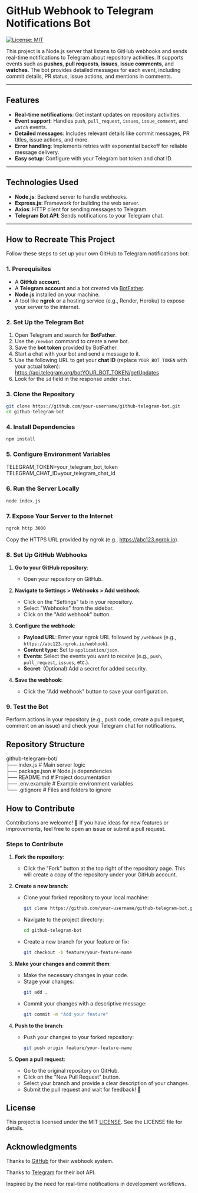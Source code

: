 # GitHub Webhook to Telegram Notifications Bot

[![License: MIT](https://img.shields.io/badge/License-MIT-blue.svg)](https://opensource.org/licenses/MIT)

This project is a Node.js server that listens to GitHub webhooks and sends real-time notifications to Telegram about repository activities. It supports events such as **pushes**, **pull requests**, **issues**, **issue comments**, and **watches**. The bot provides detailed messages for each event, including commit details, PR status, issue actions, and mentions in comments.

---

## Features

- **Real-time notifications**: Get instant updates on repository activities.
- **Event support**: Handles `push`, `pull_request`, `issues`, `issue_comment`, and `watch` events.
- **Detailed messages**: Includes relevant details like commit messages, PR titles, issue actions, and more.
- **Error handling**: Implements retries with exponential backoff for reliable message delivery.
- **Easy setup**: Configure with your Telegram bot token and chat ID.

---

## Technologies Used

- **Node.js**: Backend server to handle webhooks.
- **Express.js**: Framework for building the web server.
- **Axios**: HTTP client for sending messages to Telegram.
- **Telegram Bot API**: Sends notifications to your Telegram chat.

---

## How to Recreate This Project

Follow these steps to set up your own GitHub to Telegram notifications bot:

### 1. Prerequisites

- A **GitHub account**.
- A **Telegram account** and a bot created via [BotFather](https://core.telegram.org/bots#botfather).
- **Node.js** installed on your machine.
- A tool like **ngrok** or a hosting service (e.g., Render, Heroku) to expose your server to the internet.

### 2. Set Up the Telegram Bot

1. Open Telegram and search for **BotFather**.
2. Use the `/newbot` command to create a new bot.
3. Save the **bot token** provided by BotFather.
4. Start a chat with your bot and send a message to it.
5. Use the following URL to get your **chat ID** (replace `YOUR_BOT_TOKEN` with your actual token): https://api.telegram.org/botYOUR_BOT_TOKEN/getUpdates
6. Look for the `id` field in the response under `chat`.

### 3. Clone the Repository

```bash
git clone https://github.com/your-username/github-telegram-bot.git
cd github-telegram-bot
```

### 4. Install Dependencies

```bash
npm install
```

### 5. Configure Environment Variables

TELEGRAM_TOKEN=your_telegram_bot_token
TELEGRAM_CHAT_ID=your_telegram_chat_id

### 6. Run the Server Locally

```bash
node index.js
```

### 7. Expose Your Server to the Internet

```bash
ngrok http 3000
```
Copy the HTTPS URL provided by ngrok (e.g., https://abc123.ngrok.io).

### 8. Set Up GitHub Webhooks

1. **Go to your GitHub repository**:
   - Open your repository on GitHub.

2. **Navigate to Settings > Webhooks > Add webhook**:
   - Click on the "Settings" tab in your repository.
   - Select "Webhooks" from the sidebar.
   - Click on the "Add webhook" button.

3. **Configure the webhook**:
   - **Payload URL**: Enter your ngrok URL followed by `/webhook` (e.g., `https://abc123.ngrok.io/webhook`).
   - **Content type**: Set to `application/json`.
   - **Events**: Select the events you want to receive (e.g., `push`, `pull_request`, `issues`, etc.).
   - **Secret**: (Optional) Add a secret for added security.

4. **Save the webhook**:
   - Click the "Add webhook" button to save your configuration.

### 9. Test the Bot

Perform actions in your repository (e.g., push code, create a pull request, comment on an issue) and check your Telegram chat for notifications.

## Repository Structure

github-telegram-bot/  
├── index.js            # Main server logic  
├── package.json        # Node.js dependencies  
├── README.md           # Project documentation  
├── .env.example        # Example environment variables  
└── .gitignore          # Files and folders to ignore  

## How to Contribute

Contributions are welcome! 🎉 If you have ideas for new features or improvements, feel free to open an issue or submit a pull request.

### Steps to Contribute

1. **Fork the repository**:
   - Click the "Fork" button at the top right of the repository page. This will create a copy of the repository under your GitHub account.

2. **Create a new branch**:
   - Clone your forked repository to your local machine:
     ```bash
     git clone https://github.com/your-username/github-telegram-bot.git
     ```
   - Navigate to the project directory:
     ```bash
     cd github-telegram-bot
     ```
   - Create a new branch for your feature or fix:
     ```bash
     git checkout -b feature/your-feature-name
     ```

3. **Make your changes and commit them**:
   - Make the necessary changes in your code.
   - Stage your changes:
     ```bash
     git add .
     ```
   - Commit your changes with a descriptive message:
     ```bash
     git commit -m "Add your feature"
     ```

4. **Push to the branch**:
   - Push your changes to your forked repository:
     ```bash
     git push origin feature/your-feature-name
     ```

5. **Open a pull request**:
   - Go to the original repository on GitHub.
   - Click on the "New Pull Request" button.
   - Select your branch and provide a clear description of your changes.
   - Submit the pull request and wait for feedback! 🚀

## License
This project is licensed under the MIT [LICENSE](LICENSE). See the LICENSE file for details.

## Acknowledgments
Thanks to [GitHub](https://github.com) for their webhook system.

Thanks to [Telegram](https://web.telegram.org) for their bot API.

Inspired by the need for real-time notifications in development workflows.

